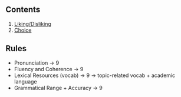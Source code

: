 ## Contents
1. [Liking/Disliking](https://github.com/S-ROLL/notebook.language/blob/main/BASIC%20IELTS_29/Speaking/Liking_Disliking.md)
2. [Choice](https://github.com/S-ROLL/notebook.language/blob/main/BASIC%20IELTS_29/Speaking/CHOICE%20QUESTIONS.md)
## Rules
- Pronunciation $\rightarrow$ 9
- Fluency and Coherence $\rightarrow$ 9
- Lexical Resources (vocab) $\rightarrow$ 9 $\rightarrow$ topic-related vocab + academic language
- Grammatical Range + Accuracy $\rightarrow$ 9
